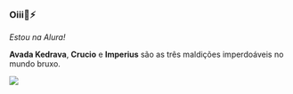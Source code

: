 ### Oiii🖤⚡

_Estou na Alura!_

**Avada Kedrava**, **Crucio** e **Imperius** são as três maldições imperdoáveis no mundo bruxo.


![](https://media.tenor.com/Ee54nMe1LpgAAAAM/its-leviosa-not-leviosar.gif)
